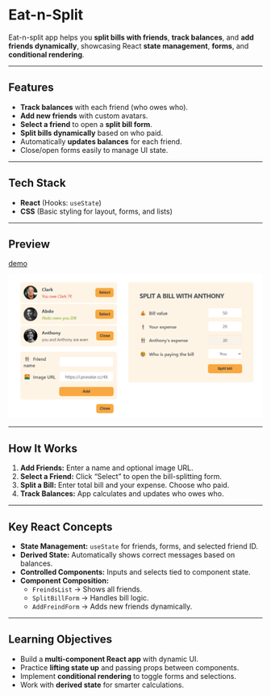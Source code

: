 # Eat-n-Split

Eat-n-split app helps you **split bills with friends**, **track balances**, and **add friends dynamically**, showcasing React **state management**, **forms**, and **conditional rendering**.

---
## Features

- **Track balances** with each friend (who owes who).
- **Add new friends** with custom avatars.
- **Select a friend** to open a **split bill form**.
- **Split bills dynamically** based on who paid.
- Automatically **updates balances** for each friend.
- Close/open forms easily to manage UI state.

---
## Tech Stack
- **React** (Hooks: `useState`)
- **CSS** (Basic styling for layout, forms, and lists)
---
## Preview
[demo](https://eat-n-split-rabea.netlify.app/)

![screen](screen.png)

---
## How It Works

1. **Add Friends:** Enter a name and optional image URL.
2. **Select a Friend:** Click “Select” to open the bill-splitting form.
3. **Split a Bill:** Enter total bill and your expense. Choose who paid.
4. **Track Balances:** App calculates and updates who owes who.

---

## Key React Concepts

- **State Management:** `useState` for friends, forms, and selected friend ID.
- **Derived State:** Automatically shows correct messages based on balances.
- **Controlled Components:** Inputs and selects tied to component state.
- **Component Composition:**
    - `FreindsList` → Shows all friends.
    - `SplitBillForm` → Handles bill logic.
    - `AddFreindForm` → Adds new friends dynamically.

---
## Learning Objectives
- Build a **multi-component React app** with dynamic UI.
- Practice **lifting state up** and passing props between components.
- Implement **conditional rendering** to toggle forms and selections.
- Work with **derived state** for smarter calculations.
